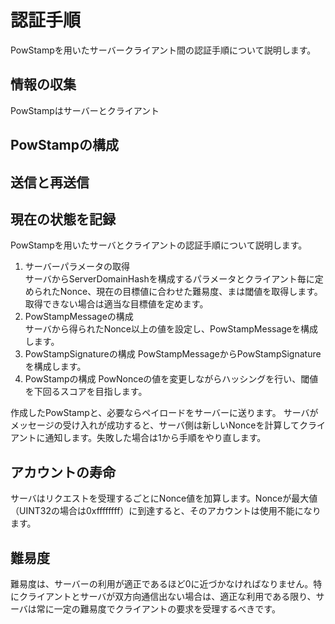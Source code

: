 # 認証手順

PowStampを用いたサーバークライアント間の認証手順について説明します。

## 情報の収集
PowStampはサーバーとクライアント

## PowStampの構成


## 送信と再送信

## 現在の状態を記録

PowStampを用いたサーバとクライアントの認証手順について説明します。


1. サーバーパラメータの取得  
   サーバからServerDomainHashを構成するパラメータとクライアント毎に定められたNonce、現在の目標値に合わせた難易度、まは閾値を取得します。取得できない場合は適当な目標値を定めます。
2. PowStampMessageの構成  
   サーバから得られたNonce以上の値を設定し、PowStampMessageを構成します。
3. PowStampSignatureの構成
   PowStampMessageからPowStampSignatureを構成します。
4. PowStampの構成
   PowNonceの値を変更しながらハッシングを行い、閾値を下回るスコアを目指します。

作成したPowStampと、必要ならペイロードをサーバーに送ります。
サーバがメッセージの受け入れが成功すると、サーバ側は新しいNonceを計算してクライアントに通知します。失敗した場合は1から手順をやり直します。


## アカウントの寿命


サーバはリクエストを受理するごとにNonce値を加算します。Nonceが最大値（UINT32の場合は0xffffffff）に到達すると、そのアカウントは使用不能になります。


## 難易度

難易度は、サーバーの利用が適正であるほど0に近づかなければなりません。特にクライアントとサーバが双方向通信出ない場合は、適正な利用である限り、サーバは常に一定の難易度でクライアントの要求を受理するべきです。
